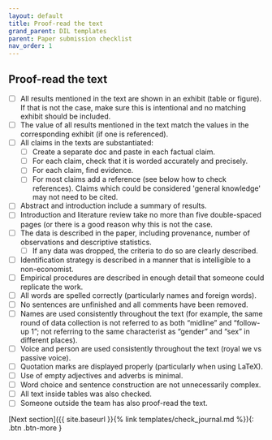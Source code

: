 ```yaml
---
layout: default
title: Proof-read the text
grand_parent: DIL templates
parent: Paper submission checklist
nav_order: 1
---
```


## Proof-read the text

- [ ] All results mentioned in the text are shown in an exhibit (table or figure). If that is not the case, make sure this is intentional and no matching exhibit should be included.
- [ ] The value of all results mentioned in the text match the values in the corresponding exhibit (if one is referenced).
- [ ] All claims in the texts are substantiated:
  - [ ] Create a separate doc and paste in each factual claim.
  - [ ] For each claim, check that it is worded accurately and precisely.
  - [ ] For each claim, find evidence.
  - [ ] For most claims add a reference (see below how to check references). Claims which could be considered 'general knowledge' may not need to be cited.
- [ ] Abstract and introduction include a summary of results.
- [ ] Introduction and literature review take no more than five double-spaced pages (or there is a good reason why this is not the case.
- [ ] The data is described in the paper, including provenance, number of observations and descriptive statistics.
  - [ ] If any data was dropped, the criteria to do so are clearly described.
- [ ] Identification strategy is described in a manner that is intelligible to a non-economist.
- [ ] Empirical procedures are described in enough detail that someone could replicate the work.
- [ ] All words are spelled correctly (particularly names and foreign words).
- [ ] No sentences are unfinished and all comments have been removed.
- [ ] Names are used consistently throughout the text (for example, the same round of data collection is not referred to as both “midline” and “follow-up 1”; not referring to the same characterist as “gender” and “sex” in different places).
- [ ] Voice and person are used consistently throughout the text (royal we vs passive voice).
- [ ] Quotation marks are displayed properly (particularly when using LaTeX).
- [ ] Use of empty adjectives and adverbs is minimal.
- [ ] Word choice and sentence construction are not unnecessarily complex.
- [ ] All text inside tables was also checked.
- [ ] Someone outside the team has also proof-read the text.

<span class="fs-8">
[Next section]({{ site.baseurl }}{% link templates/check_journal.md %}){: .btn .btn-more }
</span>